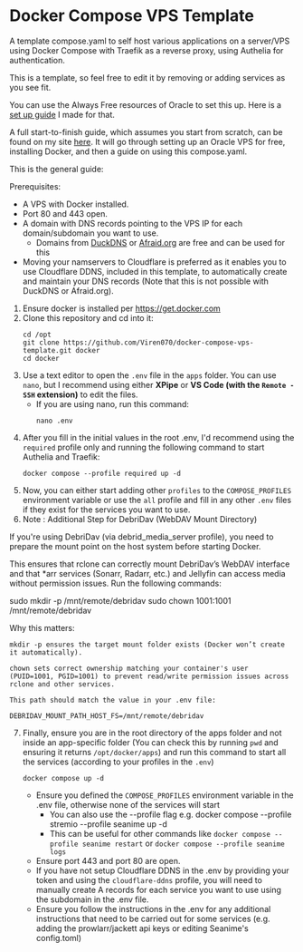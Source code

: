 # Docker Compose VPS Template

A template compose.yaml to self host various applications on a server/VPS using Docker Compose with Traefik as a reverse proxy, using Authelia for authentication.

This is a template, so feel free to edit it by removing or adding services as you see fit.

You can use the Always Free resources of Oracle to set this up. Here is a [set up guide](https://guides.viren070.me/oracle) I made for that. 

A full start-to-finish guide, which assumes you start from scratch, can be found on my site [here](https://guides.viren070.me/selfhosting).
It will go through setting up an Oracle VPS for free, installing Docker, and then a guide on using this compose.yaml. 

This is the general guide:

Prerequisites:
- A VPS with Docker installed. 
- Port 80 and 443 open.
- A domain with DNS records pointing to the VPS IP for each domain/subdomain you want to use.
   - Domains from [DuckDNS](https://www.duckdns.org/) or [Afraid.org](https://afraid.org/) are free and can be used for this 
- Moving your namservers to Cloudflare is preferred as it enables you to use Cloudflare DDNS, included in this template, to automatically create and maintain your DNS records (Note that this is not possible with DuckDNS or Afraid.org).

1. Ensure docker is installed per https://get.docker.com
2. Clone this repository and cd into it:
   ```
   cd /opt
   git clone https://github.com/Viren070/docker-compose-vps-template.git docker
   cd docker
   ```
3. Use a text editor to open the `.env` file in the `apps` folder. You can use `nano`, but I recommend using either **XPipe** or **VS Code (with the `Remote - SSH` extension)** to edit the files. 
   - If you are using nano, run this command:
     ```
     nano .env
     ```
4. After you fill in the initial values in the root .env, I'd recommend using the `required` profile only and running the following command to start Authelia and Traefik:
   ```
   docker compose --profile required up -d
   ```
5. Now, you can either start adding other `profiles` to the `COMPOSE_PROFILES` environment variable or use the `all` profile and fill in any other `.env` files if they exist for the services you want to use.
6. Note : Additional Step for DebriDav (WebDAV Mount Directory)

If you're using DebriDav (via debrid_media_server profile), you need to prepare the mount point on the host system before starting Docker.

This ensures that rclone can correctly mount DebriDav’s WebDAV interface and that *arr services (Sonarr, Radarr, etc.) and Jellyfin can access media without permission issues.
Run the following commands:

sudo mkdir -p /mnt/remote/debridav
sudo chown 1001:1001 /mnt/remote/debridav

Why this matters:

    mkdir -p ensures the target mount folder exists (Docker won’t create it automatically).

    chown sets correct ownership matching your container's user (PUID=1001, PGID=1001) to prevent read/write permission issues across rclone and other services.

    This path should match the value in your .env file:

    DEBRIDAV_MOUNT_PATH_HOST_FS=/mnt/remote/debridav

7. Finally, ensure you are in the root directory of the apps folder and not inside an app-specific folder (You can check this by running `pwd` and ensuring it returns `/opt/docker/apps`) and run this command to start all the services (according to your profiles in the `.env`)
   ```
   docker compose up -d
   ```
   - Ensure you defined the `COMPOSE_PROFILES` environment variable in the .env file, otherwise none of the services will start
      - You can also use the --profile flag e.g. docker compose --profile stremio --profile seanime up -d
      - This can be useful for other commands like `docker compose --profile seanime restart` or `docker compose --profile seanime logs` 
   - Ensure port 443 and port 80 are open.
   - If you have not setup Cloudflare DDNS in the .env by providing your token and using the `cloudflare-ddns` profile, you will need to manually create A records for each service you want to use using the subdomain in the .env file. 
   - Ensure you follow the instructions in the .env for any additional instructions that need to be carried out for some services (e.g. adding the prowlarr/jackett api keys or editing Seanime's config.toml)
  
